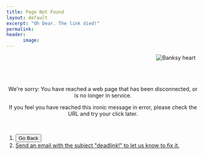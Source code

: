 ```yaml
---
title: Page Not Found
layout: default
excerpt: "Oh Dear. The link died!"
permalink:
header:
      image: 
---
```


<img src="/images/banksyheart.jpg" alt="Banksy heart" align="right" hspace="10">

<br>
<br>
<br>
<br>

<center>

We're sorry: You have reached a web page that has been disconnected, or is no longer in service. 

If you feel you have reached this ironic message in error, please check the URL and try your click later.

</center>

<br>

1. <button onclick="goBack()">Go Back</button>
2. <a href="emailto:info@keithbuhler.com"> Send an email with the subject "deadlink!" to let us know to fix it.</a>


<script>
function goBack() {
    window.history.back();
}
</script>


